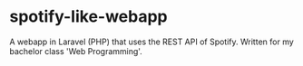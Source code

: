 # spotify-like-webapp
A webapp in Laravel (PHP) that uses the REST API of Spotify. Written for my bachelor class 'Web Programming'.
